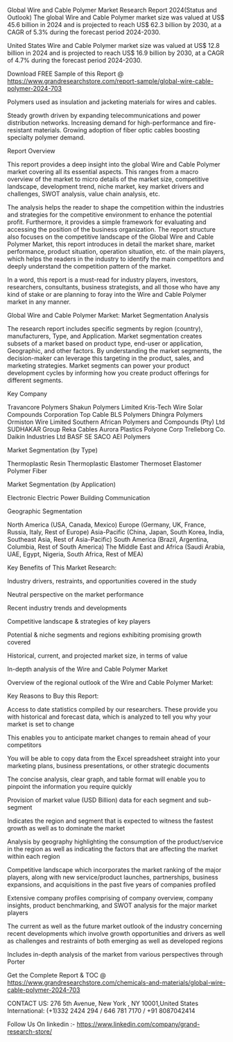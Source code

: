 Global Wire and Cable Polymer Market Research Report 2024(Status and Outlook)
The global Wire and Cable Polymer market size was valued at US$ 45.6 billion in 2024 and is projected to reach US$ 62.3 billion by 2030, at a CAGR of 5.3% during the forecast period 2024-2030.

United States Wire and Cable Polymer market size was valued at US$ 12.8 billion in 2024 and is projected to reach US$ 16.9 billion by 2030, at a CAGR of 4.7% during the forecast period 2024-2030.

Download FREE Sample of this Report @ https://www.grandresearchstore.com/report-sample/global-wire-cable-polymer-2024-703

Polymers used as insulation and jacketing materials for wires and cables.

Steady growth driven by expanding telecommunications and power distribution networks. Increasing demand for high-performance and fire-resistant materials. Growing adoption of fiber optic cables boosting specialty polymer demand.

Report Overview

This report provides a deep insight into the global Wire and Cable Polymer market covering all its essential aspects. This ranges from a macro overview of the market to micro details of the market size, competitive landscape, development trend, niche market, key market drivers and challenges, SWOT analysis, value chain analysis, etc.

The analysis helps the reader to shape the competition within the industries and strategies for the competitive environment to enhance the potential profit. Furthermore, it provides a simple framework for evaluating and accessing the position of the business organization. The report structure also focuses on the competitive landscape of the Global Wire and Cable Polymer Market, this report introduces in detail the market share, market performance, product situation, operation situation, etc. of the main players, which helps the readers in the industry to identify the main competitors and deeply understand the competition pattern of the market.

In a word, this report is a must-read for industry players, investors, researchers, consultants, business strategists, and all those who have any kind of stake or are planning to foray into the Wire and Cable Polymer market in any manner.

Global Wire and Cable Polymer Market: Market Segmentation Analysis

The research report includes specific segments by region (country), manufacturers, Type, and Application. Market segmentation creates subsets of a market based on product type, end-user or application, Geographic, and other factors. By understanding the market segments, the decision-maker can leverage this targeting in the product, sales, and marketing strategies. Market segments can power your product development cycles by informing how you create product offerings for different segments.

Key Company

Travancore Polymers
Shakun Polymers Limited
Kris-Tech Wire
Solar Compounds Corporation
Top Cable
BLS Polymers
Dhingra Polymers
Ormiston Wire Limited
Southern African Polymers and Compounds (Pty) Ltd
SUDHAKAR Group
Reka Cables
Aurora Plastics
Polyone Corp
Trelleborg Co.
Daikin Industries Ltd
BASF SE
SACO AEI Polymers

Market Segmentation (by Type)

Thermoplastic Resin
Thermoplastic Elastomer
Thermoset Elastomer
Polymer Fiber

Market Segmentation (by Application)

Electronic
Electric Power
Building
Communication

Geographic Segmentation

North America (USA, Canada, Mexico)
Europe (Germany, UK, France, Russia, Italy, Rest of Europe)
Asia-Pacific (China, Japan, South Korea, India, Southeast Asia, Rest of Asia-Pacific)
South America (Brazil, Argentina, Columbia, Rest of South America)
The Middle East and Africa (Saudi Arabia, UAE, Egypt, Nigeria, South Africa, Rest of MEA)

Key Benefits of This Market Research:

Industry drivers, restraints, and opportunities covered in the study

Neutral perspective on the market performance

Recent industry trends and developments

Competitive landscape & strategies of key players

Potential & niche segments and regions exhibiting promising growth covered

Historical, current, and projected market size, in terms of value

In-depth analysis of the Wire and Cable Polymer Market

Overview of the regional outlook of the Wire and Cable Polymer Market:

Key Reasons to Buy this Report:

Access to date statistics compiled by our researchers. These provide you with historical and forecast data, which is analyzed to tell you why your market is set to change

This enables you to anticipate market changes to remain ahead of your competitors

You will be able to copy data from the Excel spreadsheet straight into your marketing plans, business presentations, or other strategic documents

The concise analysis, clear graph, and table format will enable you to pinpoint the information you require quickly

Provision of market value (USD Billion) data for each segment and sub-segment

Indicates the region and segment that is expected to witness the fastest growth as well as to dominate the market

Analysis by geography highlighting the consumption of the product/service in the region as well as indicating the factors that are affecting the market within each region

Competitive landscape which incorporates the market ranking of the major players, along with new service/product launches, partnerships, business expansions, and acquisitions in the past five years of companies profiled

Extensive company profiles comprising of company overview, company insights, product benchmarking, and SWOT analysis for the major market players

The current as well as the future market outlook of the industry concerning recent developments which involve growth opportunities and drivers as well as challenges and restraints of both emerging as well as developed regions

Includes in-depth analysis of the market from various perspectives through Porter

Get the Complete Report & TOC @ https://www.grandresearchstore.com/chemicals-and-materials/global-wire-cable-polymer-2024-703

CONTACT US:
276 5th Avenue, New York , NY 10001,United States
International: (+1)332 2424 294 / 646 781 7170 / +91 8087042414

Follow Us On linkedin :- https://www.linkedin.com/company/grand-research-store/
